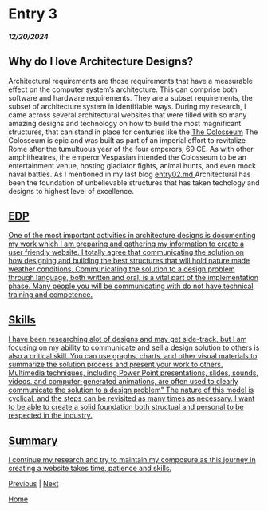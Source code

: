 # Entry 3
##### 12/20/2024

## Why do I love Architecture Designs?

Architectural requirements are those requirements that have a measurable effect on the computer system’s architecture. This can comprise both software and hardware requirements. They are a subset requirements, the subset of architecture system in identifiable ways.
During my research, I came across several architectural websites that were filled with so many amazing designs and technology on how to build the most magnificant structures, that can stand in place for centuries like the <a href= "https://en.wikipedia.org/wiki/Colosseum">The Colosseum</a> The Colosseum is epic and was built as part of an imperial effort to revitalize Rome after the tumultuous year of the four emperors, 69 CE. As with other amphitheatres, the emperor Vespasian intended the Colosseum to be an entertainment venue, hosting gladiator fights, animal hunts, and even mock naval battles. As I mentioned in my last blog [entry02.md ](https://github.com/JulienI9222/sep10-freedom-project/edit/main/blog/entry02.md) Architectural has been the foundation of unbelievable structures that has taken techology and designs to highest level of excellence. <a href= "https://www.buildings.com/architecture/article/33037352/7-technological-innovations-shaping-the-future-of-architecture-engineering-and-construction-in-2024">


## EDP
One of the most important activities in architecture designs is documenting my work which I am preparing and gathering my information to create a user friendly website. I totally agree that communicating the solution on how designing and building the best structures that will hold nature made weather conditions. Communicating the solution to a design problem through language, both written and oral, is a vital part of the implementation phase. Many people you will be communicating with do not have technical training and competence. 

## Skills
I have been researching alot of designs and may get side-track, but I am focusing on my ability to communicate and sell a design solution to others is also a critical skill. You can use graphs, charts, and other visual materials to summarize the solution process and present your work to others. Multimedia techniques, including Power Point presentations, slides, sounds, videos, and computer-generated animations, are often used to clearly communicate the solution to a design problem" The nature of this model is cyclical, and the steps can be revisited as many times as necessary. I want to be able to create a solid foundation both structual and personal to be respected in the industry.

## Summary
I continue my research and try to maintain my composure as this journey in creating a website takes time, patience and skills.



[Previous](entry02.md) | [Next](entry04.md)

[Home](../README.md)
